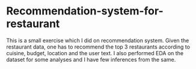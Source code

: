# Recommendation-system-for-restaurant
This is a small exercise which I did on recommendation system. Given the restaurant data, one has to recommend the top 3 restaurants according to cuisine, budget, location and the user text.  I also performed EDA on the dataset for some analyses and I have few inferences from the same.
